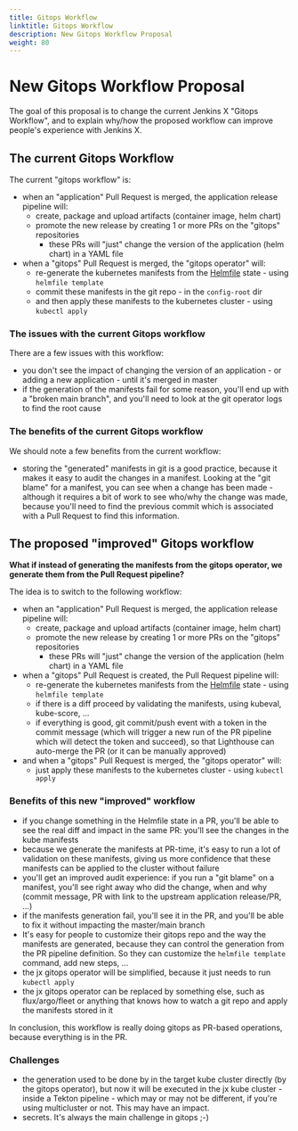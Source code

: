 ```yaml
---
title: Gitops Workflow
linktitle: Gitops Workflow
description: New Gitops Workflow Proposal
weight: 80
---
```


# New Gitops Workflow Proposal

The goal of this proposal is to change the current Jenkins X "Gitops Workflow", and to explain why/how the proposed workflow can improve people's experience with Jenkins X.

## The current Gitops Workflow

The current "gitops workflow" is:

- when an "application" Pull Request is merged, the application release pipeline will:
  - create, package and upload artifacts (container image, helm chart)
  - promote the new release by creating 1 or more PRs on the "gitops" repositories
    - these PRs will "just" change the version of the application (helm chart) in a YAML file
- when a "gitops" Pull Request is merged, the "gitops operator" will:
  - re-generate the kubernetes manifests from the [Helmfile](https://github.com/roboll/helmfile) state - using `helmfile template`
  - commit these manifests in the git repo - in the `config-root` dir
  - and then apply these manifests to the kubernetes cluster - using `kubectl apply`

### The issues with the current Gitops workflow

There are a few issues with this workflow:
- you don't see the impact of changing the version of an application - or adding a new application - until it's merged in master
- if the generation of the manifests fail for some reason, you'll end up with a "broken main branch", and you'll need to look at the git operator logs to find the root cause

### The benefits of the current Gitops workflow

We should note a few benefits from the current workflow:
- storing the "generated" manifests in git is a good practice, because it makes it easy to audit the changes in a manifest. Looking at the "git blame" for a manifest, you can see when a change has been made - although it requires a bit of work to see who/why the change was made, because you'll need to find the previous commit which is associated with a Pull Request to find this information.

## The proposed "improved" Gitops workflow

**What if instead of generating the manifests from the gitops operator, we generate them from the Pull Request pipeline?**

The idea is to switch to the following workflow:

- when an "application" Pull Request is merged, the application release pipeline will:
  - create, package and upload artifacts (container image, helm chart)
  - promote the new release by creating 1 or more PRs on the "gitops" repositories
    - these PRs will "just" change the version of the application (helm chart) in a YAML file
- when a "gitops" Pull Request is created, the Pull Request pipeline will:
  - re-generate the kubernetes manifests from the [Helmfile](https://github.com/roboll/helmfile) state - using `helmfile template`
  - if there is a diff proceed by validating the manifests, using kubeval, kube-score, ...
  - if everything is good, git commit/push event with a token in the commit message (which will trigger a new run of the PR pipeline which will detect the token and succeed), so that Lighthouse can auto-merge the PR (or it can be manually approved)
- and when a "gitops" Pull Request is merged, the "gitops operator" will:
  - just apply these manifests to the kubernetes cluster - using `kubectl apply`

### Benefits of this new "improved" workflow

- if you change something in the Helmfile state in a PR, you'll be able to see the real diff and impact in the same PR: you'll see the changes in the kube manifests
- because we generate the manifests at PR-time, it's easy to run a lot of validation on these manifests, giving us more confidence that these manifests can be applied to the cluster without failure
- you'll get an improved audit experience: if you run a "git blame" on a manifest, you'll see right away who did the change, when and why (commit message, PR with link to the upstream application release/PR, ...)
- if the manifests generation fail, you'll see it in the PR, and you'll be able to fix it without impacting the master/main branch
- It's easy for people to customize their gitops repo and the way the manifests are generated, because they can control the generation from the PR pipeline definition. So they can customize the `helmfile template` command, add new steps, ...
- the jx gitops operator will be simplified, because it just needs to run `kubectl apply`
- the jx gitops operator can be replaced by something else, such as flux/argo/fleet or anything that knows how to watch a git repo and apply the manifests stored in it

In conclusion, this workflow is really doing gitops as PR-based operations, because everything is in the PR.

### Challenges

- the generation used to be done by in the target kube cluster directly (by the gitops operator), but now it will be executed in the jx kube cluster - inside a Tekton pipeline - which may or may not be different, if you're using multicluster or not. This may have an impact.
- secrets. It's always the main challenge in gitops ;-)

